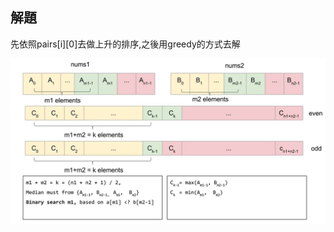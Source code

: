 ## 解題
先依照pairs[i][0]去做上升的排序,之後用greedy的方式去解

![image](https://github.com/michael54856/Leetcode/blob/main/0004_Median%20of%20Two%20Sorted%20Arrays/strategy.jpg)